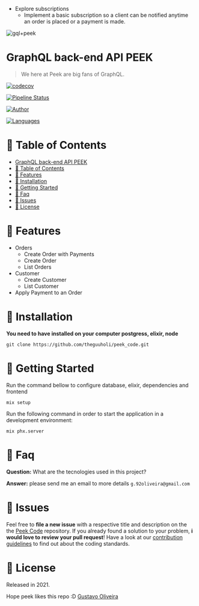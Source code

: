 * Explore subscriptions
  * Implement a basic subscription so a client can be notified anytime an order is placed or a payment is made.


![gql+peek](https://user-images.githubusercontent.com/221693/62170358-f89cfd80-b2df-11e9-9488-e913f1866613.png)

# GraphQL back-end API PEEK

> We here at Peek are big fans of GraphQL.

[![codecov](https://codecov.io/gh/theguuholi/peek_code/branch/main/graph/badge.svg?token=MCPYCP2HEI)](https://codecov.io/gh/theguuholi/peek_code)

[![Pipeline Status](https://github.com/theguuholi/peek_code/workflows/CI/badge.svg)](https://github.com/theguuholi/peek_code/actions)

[![Author](https://img.shields.io/badge/author-theguuholi-F9B35F?style=flat-square)](https://github.com/theguuholi)

[![Languages](https://img.shields.io/github/languages/count/theguuholi/peek_code?color=%23F9B35F&style=flat-square)](#)


# :pushpin: Table of Contents

- [GraphQL back-end API PEEK](#graphql-back-end-api-peek)
- [:pushpin: Table of Contents](#pushpin-table-of-contents)
- [:rocket: Features](#rocket-features)
- [:construction_worker: Installation](#construction_worker-installation)
- [:runner: Getting Started](#runner-getting-started)
- [:postbox: Faq](#postbox-faq)
- [:bug: Issues](#bug-issues)
- [:closed_book: License](#closed_book-license)

# :rocket: Features

* Orders
   *  Create Order with Payments
   *  Create Order
   *  List Orders
*  Customer
   *  Create Customer
   *  List Customer
*  Apply Payment to an Order

# :construction_worker: Installation

**You need to have installed on your computer postgress, elixir, node**

```git clone https://github.com/theguuholi/peek_code.git```


# :runner: Getting Started

Run the command bellow to configure database, elixir, dependencies and frontend

```mix setup```


Run the following command in order to start the application in a development environment:

```mix phx.server```


# :postbox: Faq

**Question:** What are the tecnologies used in this project?

**Answer:** please send me an email to more details ```g.92oliveira@gmail.com```


# :bug: Issues

Feel free to **file a new issue** with a respective title and description on the the [Peek Code](https://github.com/theguuholi/peek_code/issues) repository. If you already found a solution to your problem, **i would love to review your pull request**! Have a look at our [contribution guidelines](https://github.com/LauraBeatris/goeat-api/blob/master/CONTRIBUTING.md) to find out about the coding standards.

# :closed_book: License

Released in 2021.

Hope peek likes this repo :D [Gustavo Oliveira](https://github.com/theguuholi)
